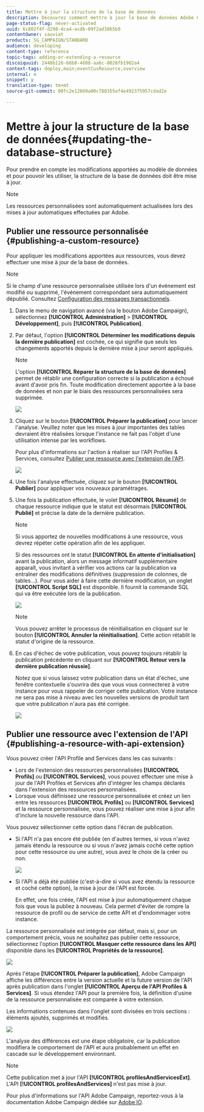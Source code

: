 ```yaml
---
title: Mettre à jour la structure de la base de données
description: Découvrez comment mettre à jour la base de données Adobe Campaign.
page-status-flag: never-activated
uuid: 6c802f4f-d298-4ca4-acdb-09f2ad3865b9
contentOwner: sauviat
products: SG_CAMPAIGN/STANDARD
audience: developing
content-type: reference
topic-tags: adding-or-extending-a-resource
discoiquuid: 2448b126-66b8-4608-aa6c-8028fb1902a4
context-tags: deploy,main;eventCusResource,overview
internal: n
snippet: y
translation-type: tm+mt
source-git-commit: 00fc2e12669a00c788355ef4e492375957cdad2e

---
```



# Mettre à jour la structure de la base de données{#updating-the-database-structure}

Pour prendre en compte les modifications apportées au modèle de données et pour pouvoir les utiliser, la structure de la base de données doit être mise à jour.

>[!NOTE]
>
>Les ressources personnalisées sont automatiquement actualisées lors des mises à jour automatiques effectuées par Adobe.

## Publier une ressource personnalisée  {#publishing-a-custom-resource}

Pour appliquer les modifications apportées aux ressources, vous devez effectuer une mise à jour de la base de données.

>[!NOTE]
>
>Si le champ d'une ressource personnalisée utilisée lors d'un événement est modifié ou supprimé, l'événement correspondant sera automatiquement dépublié. Consultez [Configuration des messages transactionnels](../../administration/using/configuring-transactional-messaging.md).

1. Dans le menu de navigation avancé (via le bouton Adobe Campaign), sélectionnez **[!UICONTROL Administration]** &gt; **[!UICONTROL Développement]**, puis **[!UICONTROL Publication]**.
1. Par défaut, l'option **[!UICONTROL Déterminer les modifications depuis la dernière publication]** est cochée, ce qui signifie que seuls les changements apportés depuis la dernière mise à jour seront appliqués.

   >[!NOTE]
   >
   >L'option **[!UICONTROL Réparer la structure de la base de données]** permet de rétablir une configuration correcte si la publication a échoué avant d'avoir pris fin. Toute modification directement apportée à la base de données et non par le biais des ressources personnalisées sera supprimée.

   ![](assets/schema_extension_12.png)

1. Cliquez sur le bouton **[!UICONTROL Préparer la publication]** pour lancer l'analyse. Veuillez noter que les mises à jour importantes des tables devraient être réalisées lorsque l'instance ne fait pas l'objet d'une utilisation intense par les workflows.

   Pour plus d'informations sur l'action à réaliser sur l'API Profiles &amp; Services, consultez [Publier une ressource avec l'extension de l'API](#publishing-a-resource-with-api-extension).

   ![](assets/schema_extension_13.png)

1. Une fois l'analyse effectuée, cliquez sur le bouton **[!UICONTROL Publier]** pour appliquer vos nouveaux paramétrages.
1. Une fois la publication effectuée, le volet **[!UICONTROL Résumé]** de chaque ressource indique que le statut est désormais **[!UICONTROL Publié]** et précise la date de la dernière publication.

   >[!NOTE]
   >
   >Si vous apportez de nouvelles modifications à une ressource, vous devrez répéter cette opération afin de les appliquer.

   Si des ressources ont le statut **[!UICONTROL En attente d'initialisation]** avant la publication, alors un message informatif supplémentaire apparaît, vous invitant à vérifier vos actions car la publication va entraîner des modifications définitives (suppression de colonnes, de tables...). Pour vous aider à faire cette dernière modification, un onglet **[!UICONTROL Script SQL]** est disponible. Il fournit la commande SQL qui va être exécutée lors de la publication.

   ![](assets/schema_extension_scriptsql.png)

   >[!NOTE]
   >
   >Vous pouvez arrêter le processus de réinitialisation en cliquant sur le bouton **[!UICONTROL Annuler la réinitialisation]**. Cette action rétablit le statut d'origine de la ressource.

1. En cas d'échec de votre publication, vous pouvez toujours rétablir la publication précédente en cliquant sur **[!UICONTROL Retour vers la dernière publication réussie]**.

   Notez que si vous laissez votre publication dans un état d'échec, une fenêtre contextuelle s'ouvrira dès que vous vous connecterez à votre instance pour vous rappeler de corriger cette publication. Votre instance ne sera pas mise à niveau avec les nouvelles versions de produit tant que votre publication n'aura pas été corrigée.

   ![](assets/schema_extension_31.png)

## Publier une ressource avec l'extension de l'API  {#publishing-a-resource-with-api-extension}

Vous pouvez créer l'API Profile and Services dans les cas suivants :

* Lors de l'extension des ressources personnalisées **[!UICONTROL Profils]** ou **[!UICONTROL Services]**, vous pouvez effectuer une mise à jour de l'API Profiles et Services afin d'intégrer les champs déclarés dans l'extension des ressources personnalisées.
* Lorsque vous définissez une ressource personnalisée et créez un lien entre les ressources **[!UICONTROL Profils]** ou **[!UICONTROL Services]** et la ressource personnalisée, vous pouvez réaliser une mise à jour afin d'inclure la nouvelle ressource dans l'API.

Vous pouvez sélectionner cette option dans l'écran de publication.

* Si l'API n'a pas encore été publiée (en d'autres termes, si vous n'avez jamais étendu la ressource ou si vous n'avez jamais coché cette option pour cette ressource ou une autre), vous avez le choix de la créer ou non.

   ![](assets/create-profile-and-services-api.png)

* Si l'API a déjà été publiée (c'est-à-dire si vous avez étendu la ressource et coché cette option), la mise à jour de l'API est forcée.

   En effet, une fois créée, l'API est mise à jour automatiquement chaque fois que vous la publiez à nouveau. Cela permet d'éviter de rompre la ressource de profil ou de service de cette API et d'endommager votre instance.

La ressource personnalisée est intégrée par défaut, mais si, pour un comportement précis, vous ne souhaitez pas publier cette ressource, sélectionnez l'option **[!UICONTROL Masquer cette ressource dans les API]** disponible dans les **[!UICONTROL Propriétés de la ressource]**.

![](assets/removefromextoption.png)

Après l'étape **[!UICONTROL Préparer la publication]**, Adobe Campaign affiche les différences entre la version actuelle et la future version de l'API après publication dans l'onglet **[!UICONTROL Aperçu de l'API Profiles &amp; Services]**. Si vous étendez l'API pour la première fois, la définition d'usine de la ressource personnalisée est comparée à votre extension.

Les informations contenues dans l'onglet sont divisées en trois sections : éléments ajoutés, supprimés et modifiés.

![](assets/extendpandsapi_diff.png)

L'analyse des différences est une étape obligatoire, car la publication modifiera le comportement de l'API et aura probablement un effet en cascade sur le développement environnant.

>[!NOTE]
>
>Cette publication met à jour l'API **[!UICONTROL profilesAndServicesExt]**. L'API **[!UICONTROL profilesAndServices]** n'est pas mise à jour.

Pour plus d'informations sur l'API Adobe Campaign, reportez-vous à la documentation Adobe Campaign dédiée sur [Adobe IO](https://docs.campaign.adobe.com/doc/standard/en/adobeio.html).
